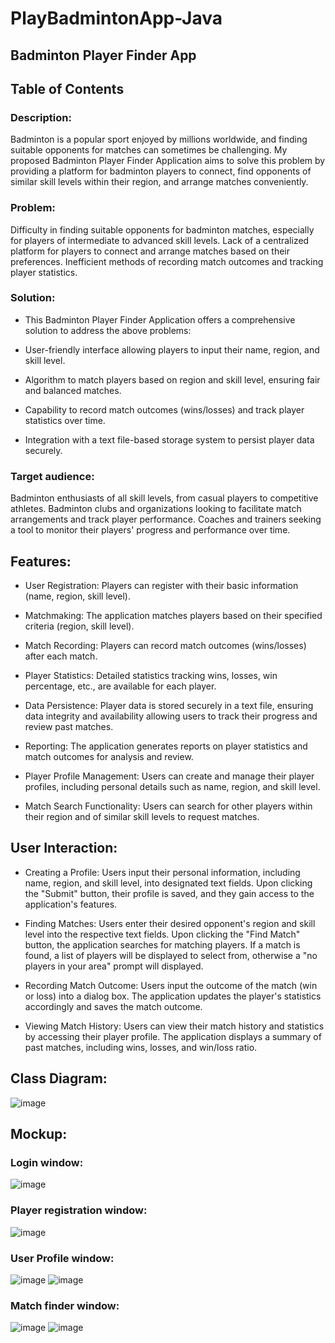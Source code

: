 # PlayBadmintonApp-Java

## Badminton Player Finder App

## Table of Contents

### Description:
Badminton is a popular sport enjoyed by millions worldwide, and finding suitable opponents for matches can sometimes be challenging. My proposed Badminton Player Finder Application aims to solve this problem by providing a platform for badminton players to connect, find opponents of similar skill levels within their region, and arrange matches conveniently.

### Problem:
Difficulty in finding suitable opponents for badminton matches, especially for players of intermediate to advanced skill levels.
Lack of a centralized platform for players to connect and arrange matches based on their preferences.
Inefficient methods of recording match outcomes and tracking player statistics.

### Solution:
* This Badminton Player Finder Application offers a comprehensive solution to address the above problems:

* User-friendly interface allowing players to input their name, region, and skill level.

* Algorithm to match players based on region and skill level, ensuring fair and balanced matches.

* Capability to record match outcomes (wins/losses) and track player statistics over time.

* Integration with a text file-based storage system to persist player data securely.

### Target audience:

Badminton enthusiasts of all skill levels, from casual players to competitive athletes.
Badminton clubs and organizations looking to facilitate match arrangements and track player performance.
Coaches and trainers seeking a tool to monitor their players' progress and performance over time.

## Features:

* User Registration: Players can register with their basic information (name, region, skill level).

* Matchmaking: The application matches players based on their specified criteria (region, skill level).

* Match Recording: Players can record match outcomes (wins/losses) after each match.

* Player Statistics: Detailed statistics tracking wins, losses, win percentage, etc., are available for each player.

* Data Persistence: Player data is stored securely in a text file, ensuring data integrity and availability allowing users to track their progress and review past matches.

* Reporting: The application generates reports on player statistics and match outcomes for analysis and review.

* Player Profile Management: Users can create and manage their player profiles, including personal details such as name, region, and skill level.

* Match Search Functionality: Users can search for other players within their region and of similar skill levels to request matches.



## User Interaction:

* Creating a Profile: Users input their personal information, including name, region, and skill level, into designated text fields. Upon clicking the "Submit" button, their profile is saved, and they gain access to the application's features.

* Finding Matches: Users enter their desired opponent's region and skill level into the respective text fields. Upon clicking the "Find Match" button, the application searches for matching players. If a match is found, a list of players will be displayed to select from, otherwise a "no players in your area" prompt will displayed.

* Recording Match Outcome: Users input the outcome of the match (win or loss) into a dialog box. The application updates the player's statistics accordingly and saves the match outcome.
* Viewing Match History: Users can view their match history and statistics by accessing their player profile. The application displays a summary of past matches, including wins, losses, and win/loss ratio.

## Class Diagram:

![image](https://github.com/Mtouch08/PlayBadmintonApp-Java/assets/97079008/4d64f575-b323-4715-a479-3abdfddbe8f6)









## Mockup:

### Login window:

![image](https://github.com/Mtouch08/PlayBadmintonApp-Java/assets/97079008/32e4d120-79f2-491d-9425-675bbd3a1b03)


### Player registration window:
![image](https://github.com/Mtouch08/PlayBadmintonApp-Java/assets/97079008/1569c260-dd3a-4649-85a7-ff07f6664fc5)


### User Profile window:

![image](https://github.com/Mtouch08/JAVA-2-Project/assets/97079008/642cc2fc-de41-4e64-b5df-17ed6a818e04)
![image](https://github.com/Mtouch08/PlayBadmintonApp-Java/assets/97079008/368b584d-bc5e-4778-b43f-c7f2935f0ce8)


### Match finder window:
![image](https://github.com/Mtouch08/PlayBadmintonApp-Java/assets/97079008/a08335d4-f2ee-4624-9b0f-c7ea73071586)
![image](https://github.com/Mtouch08/PlayBadmintonApp-Java/assets/97079008/892d494d-bba8-4ab5-af10-51a714200185)


